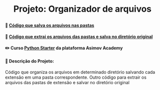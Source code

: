 # <p align="center"> <b> Projeto: Organizador de arquivos</b> 

####  📓 <a href="in.py">Código que salva os arquivos nas pastas</a>
####  📓 <a href="out.py">Código que extrai os arquivos das pastas e salva no diretório original</a>
####  ✏️ Curso <a href="https://hub.asimov.academy/curso/python-starter/">Python Starter</a> da plataforma Asimov Academy
####  📜 Descrição do Projeto:
Código que organiza os arquivos em determinado diretório salvando cada extensão em uma pasta correspondente. 
Outro código para extrair os arquivos das pastas de extensão e salvar no diretório original
